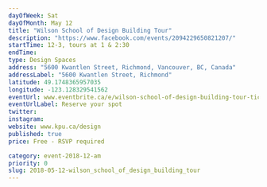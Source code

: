 ```yaml
---
dayOfWeek: Sat
dayOfMonth: May 12
title: "Wilson School of Design Building Tour"
description: "https://www.facebook.com/events/2094229650821207/"
startTime: 12-3, tours at 1 & 2:30
endTime: 
type: Design Spaces
address: "5600 Kwantlen Street, Richmond, Vancouver, BC, Canada"
addressLabel: "5600 Kwantlen Street, Richmond"
latitude: 49.1748365957035
longitude: -123.128329541562
eventUrl: www.eventbrite.ca/e/wilson-school-of-design-building-tour-tickets-45121642046​
eventUrlLabel: Reserve your spot
twitter: 
instagram: 
website: www.kpu.ca/design
published: true
price: Free - RSVP required

category: event-2018-12-am
priority: 0
slug: 2018-05-12-wilson_school_of_design_building_tour
---
```

